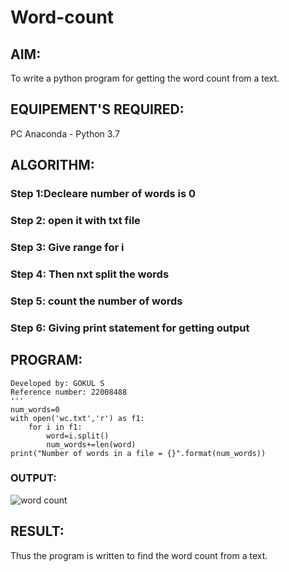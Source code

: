 # Word-count
## AIM:
To write a python program for getting the word count from a text.
## EQUIPEMENT'S REQUIRED: 
PC
Anaconda - Python 3.7
## ALGORITHM: 
### Step 1:Decleare number of words is 0

### Step 2: open it with txt file
 
### Step 3: Give range for i

### Step 4: Then nxt split the words 

### Step 5: count the number of words

### Step 6: Giving print statement for getting output

## PROGRAM:
```
Developed by: GOKUL S
Reference number: 22008488
'''
num_words=0
with open('wc.txt','r') as f1:         
    for i in f1:
        word=i.split()
        num_words+=len(word)
print("Number of words in a file = {}".format(num_words))
```

### OUTPUT:


![word count](https://user-images.githubusercontent.com/121148715/215275544-4b68c7e6-ec70-448a-87b5-9867df98355c.png)


## RESULT:
Thus the program is written to find the word count from a text.
